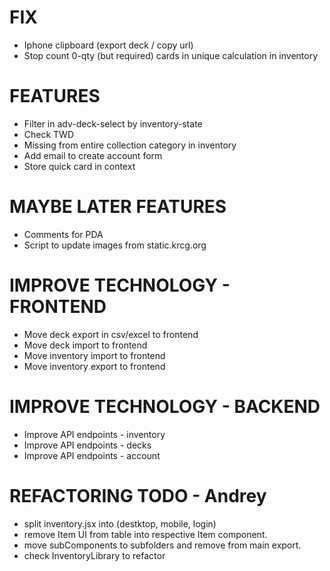 # FIX
- Iphone clipboard (export deck / copy url)
- Stop count 0-qty (but required) cards in unique calculation in inventory

# FEATURES
- Filter in adv-deck-select by inventory-state
- Check TWD
- Missing from entire collection category in inventory
- Add email to create account form
- Store quick card in context

# MAYBE LATER FEATURES
- Comments for PDA
- Script to update images from static.krcg.org

# IMPROVE TECHNOLOGY - FRONTEND
- Move deck export in csv/excel to frontend
- Move deck import to frontend
- Move inventory import to frontend
- Move inventory export to frontend

# IMPROVE TECHNOLOGY - BACKEND
- Improve API endpoints - inventory
- Improve API endpoints - decks
- Improve API endpoints - account

# REFACTORING TODO - Andrey
- split inventory.jsx into (destktop, mobile, login)
- remove Item UI from table into respective Item component.
- move subComponents to subfolders and remove from main export.
- check InventoryLibrary to refactor
